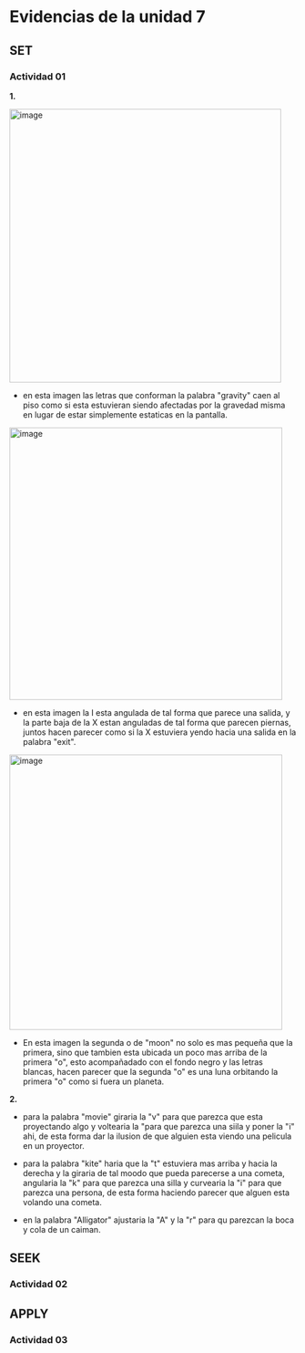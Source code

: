 # Evidencias de la unidad 7

## SET

### Actividad 01

**1.**

<img width="477" height="480" alt="image" src="https://github.com/user-attachments/assets/404b0c2e-7711-482e-9f3e-7b7dc4d32bf4" />

- en esta imagen las letras que conforman la palabra "gravity" caen al piso como si esta estuvieran siendo afectadas por la gravedad misma en lugar de estar simplemente estaticas en la pantalla.

<img width="479" height="478" alt="image" src="https://github.com/user-attachments/assets/4ee7f4e7-f67d-46fc-a898-c9424b0d119d" />

- en esta imagen la I esta angulada de tal forma que parece una salida, y la parte baja de la X estan anguladas de tal forma que parecen piernas, juntos hacen parecer como si la X estuviera yendo hacia una salida en la palabra "exit".

<img width="479" height="483" alt="image" src="https://github.com/user-attachments/assets/0d409ad1-48fb-4958-8f7a-2906e604cc67" />

- En esta imagen la segunda o de "moon" no solo es mas pequeña que la primera, sino que tambien esta ubicada un poco mas arriba de la primera "o", esto acompañadado con el fondo negro y las letras blancas, hacen parecer que la segunda "o" es una luna orbitando la primera "o" como si fuera un planeta.

**2.**

- para la palabra "movie" giraria la "v" para que parezca que esta proyectando algo y voltearia la "para que parezca una siila y poner la "i" ahi, de esta forma dar la ilusion de que alguien esta viendo una pelicula en un proyector.

- para la palabra "kite" haria que la "t" estuviera mas arriba y hacia la derecha y la giraria de tal moodo que pueda parecerse a una cometa, angularia la "k" para que parezca una silla y curvearia la "i" para que parezca una persona, de esta forma haciendo parecer que alguen esta volando una cometa.

- en la palabra "Alligator" ajustaria la "A" y la "r" para qu parezcan la boca y cola de un caiman.


## SEEK

### Actividad 02


## APPLY

### Actividad 03




